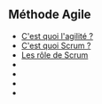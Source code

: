 ## Méthode Agile

- [C'est quoi l'agilité ?](https://github.com/kboisseleau/complete-software-testing-bootcamp/blob/main/methode-agile/intro/info-global-agilite.md)
- [C'est quoi Scrum ?](https://github.com/kboisseleau/complete-software-testing-bootcamp/blob/main/methode-agile/intro/info-global-scrum.md)
- [Les rôle de Scrum](https://github.com/kboisseleau/complete-software-testing-bootcamp/blob/main/methode-agile/les-roles/les-roles.md)
- []()
- []()
- []()
- []()